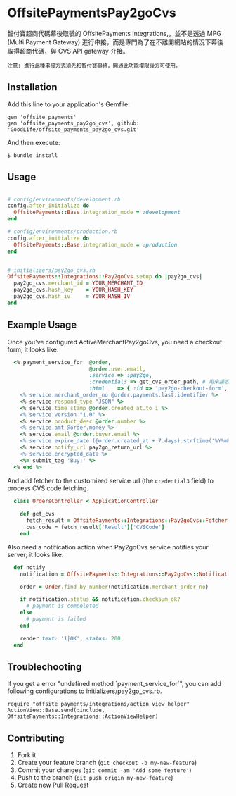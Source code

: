 # OffsitePaymentsPay2goCvs

智付寶超商代碼幕後取號的 OffsitePayments Integrations,，並不是透過 MPG (Multi Payment Gateway) 進行串接，而是專門為了在不離開網站的情況下幕後取得超商代碼，與 CVS API gateway 介接。

    注意: 進行此種串接方式須先和智付寶聯絡，開通此功能權限後方可使用。


## Installation

Add this line to your application's Gemfile:


	gem 'offsite_payments'
	gem 'offsite_payments_pay2go_cvs', github: 'GoodLife/offsite_payments_pay2go_cvs.git'


And then execute:

    $ bundle install


## Usage


``` ruby

# config/environments/development.rb
config.after_initialize do
  OffsitePayments::Base.integration_mode = :development
end

# config/environments/production.rb
config.after_initialize do
  OffsitePayments::Base.integration_mode = :production
end

```

``` ruby

# initializers/pay2go_cvs.rb
OffsitePayments::Integrations::Pay2goCvs.setup do |pay2go_cvs|
  pay2go_cvs.merchant_id = YOUR_MERCHANT_ID
  pay2go_cvs.hash_key    = YOUR_HASH_KEY
  pay2go_cvs.hash_iv     = YOUR_HASH_IV
end
```

## Example Usage

Once you’ve configured ActiveMerchantPay2goCvs, you need a checkout form; it looks like:

``` ruby
  <% payment_service_for  @order,
                          @order.user.email,
                          :service => :pay2go,
                          :credential3 => get_cvs_order_path, # 用來接收參數並幕後取得超商代碼的 controller/action URL
                          :html    => { :id => 'pay2go-checkout-form', :method => :post } do |service| %>
    <% service.merchant_order_no @order.payments.last.identifier %>
    <% service.respond_type "JSON" %>
    <% service.time_stamp @order.created_at.to_i %>
    <% service.version "1.0" %>
    <% service.product_desc @order.number %>
    <% service.amt @order.money %>
    <% service.email @order.buyer.email %>
    <% service.expire_date (@order.created_at + 7.days).strftime('%Y%m%d') %>
    <% service.notify_url pay2go_return_url %>
    <% service.encrypted_data %>
    <%= submit_tag 'Buy!' %>
  <% end %>
```

And add fetcher to the customized service url (the `credential3` field) to process CVS code fetching.

```ruby
  class OrdersController < ApplicationController
  
    def get_cvs
      fetch_result = OffsitePayments::Integrations::Pay2goCvs::Fetcher.new(params).fetch
      cvs_code = fetch_result['Result']['CVSCode']
    end
```

Also need a notification action when Pay2goCvs service notifies your server; it looks like:

``` ruby
  def notify
    notification = OffsitePayments::Integrations::Pay2goCvs::Notification.new(request.raw_post)

    order = Order.find_by_number(notification.merchant_order_no)

    if notification.status && notification.checksum_ok?
      # payment is compeleted
    else
      # payment is failed
    end

    render text: '1|OK', status: 200
  end
```

## Troublechooting
If you get a error "undefined method \`payment\_service\_for\`", you can add following configurations to initializers/pay2go_cvs.rb. 
```
require "offsite_payments/integrations/action_view_helper"
ActionView::Base.send(:include, OffsitePayments::Integrations::ActionViewHelper)
```

## Contributing

1. Fork it
2. Create your feature branch (`git checkout -b my-new-feature`)
3. Commit your changes (`git commit -am 'Add some feature'`)
4. Push to the branch (`git push origin my-new-feature`)
5. Create new Pull Request
